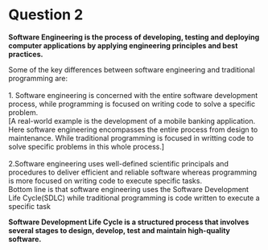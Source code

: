 # Question 2
**Software Engineering is the process of developing, testing and deploying computer applications by applying engineering principles and best practices.**  

Some of the key differences between software engineering and traditional programming are:  <br>  
        1. Software engineering is concerned with the entire software development process, while programming is focused on writing code to solve a specific problem.  <br> 
             [A real-world example is the development of a mobile banking application. Here software engineering encompasses the entire process from design to maintenance. While traditional programming is focused in writting code to solve specific problems in this whole process.]  <br>          
        2.Software engineering uses well-defined scientific principals and procedures to deliver efficient and reliable software whereas programming is more focused on writing code to execute specific tasks.  <br>
   Bottom line is that software engineering uses the Software Development Life Cycle(SDLC) while traditional programming is code written to execute a specific task
   
**Software Development Life Cycle is a structured process that involves several stages to design, develop, test and maintain high-quality software.**
